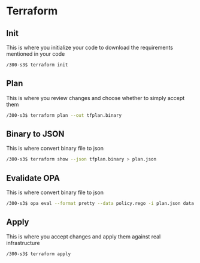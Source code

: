 # Terraform

## Init
This is where you initialize your code to download the requirements mentioned in your code
```bash
/300-s3$ terraform init
```
## Plan
This is where you review changes and choose whether to simply accept them
```bash
/300-s3$ terraform plan --out tfplan.binary
```
## Binary to JSON
This is where convert binary file to json
```bash
/300-s3$ terraform show --json tfplan.binary > plan.json
```
## Evalidate OPA
This is where convert binary file to json
```bash
/300-s3$ opa eval --format pretty --data policy.rego -i plan.json data.terraform.deny
```
## Apply
This is where you accept changes and apply them against real infrastructure
```bash
/300-s3$ terraform apply
```

